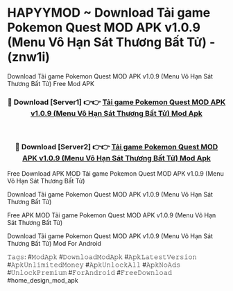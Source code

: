 # HAPYYMOD ~ Download Tải game Pokemon Quest MOD APK v1.0.9 (Menu Vô Hạn Sát Thương Bất Tử) - (znw1i)
Download Tải game Pokemon Quest MOD APK v1.0.9 (Menu Vô Hạn Sát Thương Bất Tử) Free Mod APK

<div align="center">
<h3>🔴 Download [Server1] 👉👉 <a href="https://apk-comot.site?title=Tải_game_Pokemon_Quest_MOD_APK_v1.0.9_(Menu_Vô_Hạn_Sát_Thương_Bất_Tử)">Tải game Pokemon Quest MOD APK v1.0.9 (Menu Vô Hạn Sát Thương Bất Tử) Mod Apk</a></h3><br>

<h3>🔴 Download [Server2] 👉👉 <a href="https://apk-comot.site?title=Tải_game_Pokemon_Quest_MOD_APK_v1.0.9_(Menu_Vô_Hạn_Sát_Thương_Bất_Tử)">Tải game Pokemon Quest MOD APK v1.0.9 (Menu Vô Hạn Sát Thương Bất Tử) Mod Apk</a></h3>
</div>


Free Download APK MOD Tải game Pokemon Quest MOD APK v1.0.9 (Menu Vô Hạn Sát Thương Bất Tử)

Download Tải game Pokemon Quest MOD APK v1.0.9 (Menu Vô Hạn Sát Thương Bất Tử) 

Free APK MOD Tải game Pokemon Quest MOD APK v1.0.9 (Menu Vô Hạn Sát Thương Bất Tử) 

Download Tải game Pokemon Quest MOD APK v1.0.9 (Menu Vô Hạn Sát Thương Bất Tử) Mod For Android

𝚃𝚊𝚐𝚜: #𝙼𝚘𝚍𝙰𝚙𝚔 #𝙳𝚘𝚠𝚗𝚕𝚘𝚊𝚍𝙼𝚘𝚍𝙰𝚙𝚔 #𝙰𝚙𝚔𝙻𝚊𝚝𝚎𝚜𝚝𝚅𝚎𝚛𝚜𝚒𝚘𝚗 #𝙰𝚙𝚔𝚄𝚗𝚕𝚒𝚖𝚒𝚝𝚎𝚍𝙼𝚘𝚗𝚎𝚢 #𝙰𝚙𝚔𝚄𝚗𝚕𝚘𝚌𝚔𝙰𝚕𝚕 #𝙰𝚙𝚔𝙽𝚘𝙰𝚍𝚜 #𝚄𝚗𝚕𝚘𝚌𝚔𝙿𝚛𝚎𝚖𝚒𝚞𝚖 #𝙵𝚘𝚛𝙰𝚗𝚍𝚛𝚘𝚒𝚍 #𝙵𝚛𝚎𝚎𝙳𝚘𝚠𝚗𝚕𝚘𝚊𝚍 #home_design_mod_apk